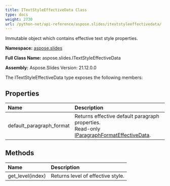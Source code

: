 ```yaml
---
title: ITextStyleEffectiveData Class
type: docs
weight: 2730
url: /python-net/api-reference/aspose.slides/itextstyleeffectivedata/
---
```


Immutable object which contains effective text style properties.

**Namespace:** [aspose.slides](/slides/python-net/api-reference/aspose.slides/)

**Full Class Name:** aspose.slides.ITextStyleEffectiveData

**Assembly:**  Aspose.Slides Version: 21.12.0.0

The ITextStyleEffectiveData type exposes the following members:
## **Properties**
|**Name**|**Description**|
| :- | :- |
|default_paragraph_format|Returns effective default paragraph properties.<br/>            Read-only [IParagraphFormatEffectiveData](/python-net/api-reference/aspose.slides/iparagraphformateffectivedata/).|
## **Methods**
|**Name**|**Description**|
| :- | :- |
|get_level(index)|Returns level of effective style.|
